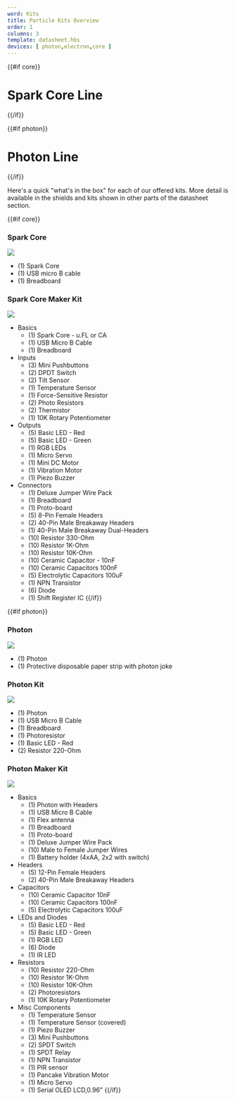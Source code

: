 ```yaml
---
word: Kits
title: Particle Kits Overview
order: 1
columns: 3
template: datasheet.hbs
devices: [ photon,electron,core ]
---
```


{{#if core}}
  # Spark Core Line
{{/if}}

{{#if photon}}
  # Photon Line
{{/if}}

Here's a quick "what's in the box" for each of our offered kits. More detail is available in the shields and kits shown in other parts of the datasheet section.

{{#if core}}
### Spark Core
![]({{assets}}/images/core-contents.jpg)

- (1) Spark Core
- (1) USB micro B cable
- (1) Breadboard

### Spark Core Maker Kit

![]({{assets}}/images/core-mkit.jpg)

- Basics
  - (1) Spark Core - u.FL or CA
  - (1) USB Micro B Cable
  - (1) Breadboard
- Inputs
  - (3) Mini Pushbuttons
  - (2) DPDT Switch
  - (2) Tilt Sensor
  - (1) Temperature Sensor
  - (1) Force-Sensitive Resistor
  - (2) Photo Resistors
  - (2) Thermistor
  - (1) 10K Rotary Potentiometer
- Outputs
  - (5) Basic LED - Red
  - (5) Basic LED - Green
  - (1) RGB LEDs
  - (1) Micro Servo
  - (1) Mini DC Motor
  - (1) Vibration Motor
  - (1) Piezo Buzzer
- Connectors
  - (1) Deluxe Jumper Wire Pack
  - (1) Breadboard
  - (1) Proto-board
  - (5) 8-Pin Female Headers
  - (2) 40-Pin Male Breakaway Headers
  - (1) 40-Pin Male Breakaway Dual-Headers
  - (10) Resistor 330-Ohm
  - (10) Resistor 1K-Ohm
  - (10) Resistor 10K-Ohm
  - (10) Ceramic Capacitor - 10nF
  - (10) Ceramic Capacitors 100nF
  - (5) Electrolytic Capacitors 100uF
  - (1) NPN Transistor
  - (6) Diode
  - (1) Shift Register IC
{{/if}}

{{#if photon}}
### Photon
![]({{assets}}/images/photon-matchbox-new.jpg)

- (1) Photon
- (1) Protective disposable paper strip with photon joke

### Photon Kit

![]({{assets}}/images/photon-kit-new.jpg)

- (1) Photon
- (1) USB Micro B Cable
- (1) Breadboard
- (1) Photoresistor
- (1) Basic LED - Red
- (2) Resistor 220-Ohm

### Photon Maker Kit

![]({{assets}}/images/photon-mkit-grey.png)

- Basics
  - (1) Photon with Headers
  - (1) USB Micro B Cable
  - (1) Flex antenna
  - (1) Breadboard
  - (1) Proto-board
  - (1) Deluxe Jumper Wire Pack
  - (10) Male to Female Jumper Wires
  - (1) Battery holder (4xAA, 2x2 with switch)
- Headers
  - (5) 12-Pin Female Headers
  - (2) 40-Pin Male Breakaway Headers
- Capacitors
  - (10) Ceramic Capacitor 10nF
  - (10) Ceramic Capacitors 100nF
  - (5) Electrolytic Capacitors 100uF
- LEDs and Diodes
  - (5) Basic LED - Red
  - (5) Basic LED - Green
  - (1) RGB LED
  - (6) Diode
  - (1) IR LED
- Resistors
  - (10) Resistor 220-Ohm
  - (10) Resistor 1K-Ohm
  - (10) Resistor 10K-Ohm
  - (2) Photoresistors
  - (1) 10K Rotary Potentiometer
- Misc Components
  - (1) Temperature Sensor
  - (1) Temperature Sensor (covered)
  - (1) Piezo Buzzer
  - (3) Mini Pushbuttons
  - (2) SPDT Switch
  - (1) SPDT Relay
  - (1) NPN Transistor
  - (1) PIR sensor
  - (1) Pancake Vibration Motor
  - (1) Micro Servo
  - (1) Serial OLED LCD,0.96"
{{/if}}
